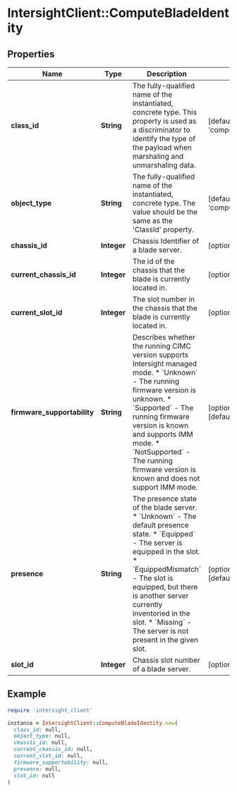 # IntersightClient::ComputeBladeIdentity

## Properties

| Name | Type | Description | Notes |
| ---- | ---- | ----------- | ----- |
| **class_id** | **String** | The fully-qualified name of the instantiated, concrete type. This property is used as a discriminator to identify the type of the payload when marshaling and unmarshaling data. | [default to &#39;compute.BladeIdentity&#39;] |
| **object_type** | **String** | The fully-qualified name of the instantiated, concrete type. The value should be the same as the &#39;ClassId&#39; property. | [default to &#39;compute.BladeIdentity&#39;] |
| **chassis_id** | **Integer** | Chassis Identifier of a blade server. | [optional][readonly] |
| **current_chassis_id** | **Integer** | The id of the chassis that the blade is currently located in. | [optional][readonly] |
| **current_slot_id** | **Integer** | The slot number in the chassis that the blade is currently located in. | [optional][readonly] |
| **firmware_supportability** | **String** | Describes whether the running CIMC version supports Intersight managed mode. * &#x60;Unknown&#x60; - The running firmware version is unknown. * &#x60;Supported&#x60; - The running firmware version is known and supports IMM mode. * &#x60;NotSupported&#x60; - The running firmware version is known and does not support IMM mode. | [optional][readonly][default to &#39;Unknown&#39;] |
| **presence** | **String** | The presence state of the blade server. * &#x60;Unknown&#x60; - The default presence state. * &#x60;Equipped&#x60; - The server is equipped in the slot. * &#x60;EquippedMismatch&#x60; - The slot is equipped, but there is another server currently inventoried in the slot. * &#x60;Missing&#x60; - The server is not present in the given slot. | [optional][readonly][default to &#39;Unknown&#39;] |
| **slot_id** | **Integer** | Chassis slot number of a blade server. | [optional][readonly] |

## Example

```ruby
require 'intersight_client'

instance = IntersightClient::ComputeBladeIdentity.new(
  class_id: null,
  object_type: null,
  chassis_id: null,
  current_chassis_id: null,
  current_slot_id: null,
  firmware_supportability: null,
  presence: null,
  slot_id: null
)
```


